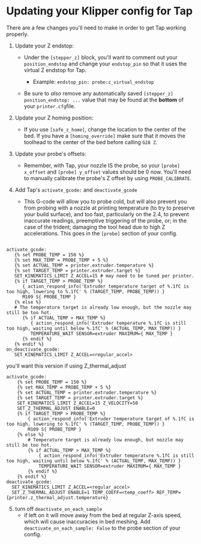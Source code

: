 # Updating your Klipper config for Tap

There are a few changes you'll need to make in order to get Tap working properly.

1. Update your Z endstop: 
   
   - Under the `[stepper_z]` block, you'll want to comment out your `position_endstop` and change your `endstop_pin` so that it uses the virtual Z endstop for Tap.
   
      - Example: `endstop_pin: probe:z_virtual_endstop`
   
   - Be sure to *also* remove any automatically saved `[stepper_z] position_endstop: ...` value that may be found at the **bottom** of your `printer.cfg`file.

2. Update your Z homing position: 
   
   - If you use `[safe_z_home]`, change the location to the center of the bed. If you have a `[homing_override]` make sure that it moves the toolhead to the center of the bed before calling `G28 Z`.
   
3. Update your probe's offsets: 
   
   - Remember, with Tap, your nozzle IS the probe, so your `[probe] x_offset` and `[probe] y_offset` values should be 0 now. You'll need to manually calibrate the probe's Z offset by using `PROBE_CALIBRATE`.
   
4. Add Tap's `activate_gcode:` and `deactivate_gcode` 
   
   - This G-code will allow you to probe cold, but will also prevent you from probing with a nozzle at printing temperature (to try to preserve your build surface), and too fast, particularly on the 2.4, to prevent inaccurate readings, preemptive triggering of the probe, or; in the case of the trident; damaging the tool head due to high Z accelerations. This goes in the `[probe]` section of your config.  

```jinja

activate_gcode:
   {% set PROBE_TEMP = 150 %}
   {% set MAX_TEMP = PROBE_TEMP + 5 %}
   {% set ACTUAL_TEMP = printer.extruder.temperature %}
   {% set TARGET_TEMP = printer.extruder.target %}
   SET_KINEMATICS_LIMIT Z_ACCEL=15 # may need to be tuned per printer. 
   {% if TARGET_TEMP > PROBE_TEMP %}
      { action_respond_info('Extruder temperature target of %.1fC is too high, lowering to %.1fC' % (TARGET_TEMP, PROBE_TEMP)) }
      M109 S{ PROBE_TEMP }
   {% else %}
   # The temperature target is already low enough, but the nozzle may still be too hot.
      {% if ACTUAL_TEMP > MAX_TEMP %}
         { action_respond_info('Extruder temperature %.1fC is still too high, waiting until below %.1fC' % (ACTUAL_TEMP, MAX_TEMP)) }
         TEMPERATURE_WAIT SENSOR=extruder MAXIMUM={ MAX_TEMP }
      {% endif %}
   {% endif %}
on_deactivate_gcode:
   SET_KINEMATICS_LIMIT Z_ACCEL=<regular_accel>    
```

you'll want this version if using Z_thermal_adjust

```jinja
activate_gcode:
    {% set PROBE_TEMP = 150 %}
    {% set MAX_TEMP = PROBE_TEMP + 5 %}
    {% set ACTUAL_TEMP = printer.extruder.temperature %}
    {% set TARGET_TEMP = printer.extruder.target %}
    SET_KINEMATICS_LIMIT Z_ACCEL=15 Z_VELOCITY=50
    SET_Z_THERMAL_ADJUST ENABLE=0
    {% if TARGET_TEMP > PROBE_TEMP %}
        { action_respond_info('Extruder temperature target of %.1fC is too high, lowering to %.1fC' % (TARGET_TEMP, PROBE_TEMP)) }
        M109 S{ PROBE_TEMP }
    {% else %}
        # Temperature target is already low enough, but nozzle may still be too hot.
        {% if ACTUAL_TEMP > MAX_TEMP %}
            { action_respond_info('Extruder temperature %.1fC is still too high, waiting until below %.1fC' % (ACTUAL_TEMP, MAX_TEMP)) }
            TEMPERATURE_WAIT SENSOR=extruder MAXIMUM={ MAX_TEMP }
        {% endif %}
    {% endif %}
deactivate_gcode: 
  SET_KINEMATICS_LIMIT Z_ACCEL=<regular_accel>
  SET_Z_THERMAL_ADJUST ENABLE=1 TEMP_COEFF=<temp_coeff> REF_TEMP={printer.z_thermal_adjust.temperature}
```

5. turn off `deactivate_on_each_sample`
   - if left on it will move away from the bed at regular Z-axis speed, which will cause inaccuracies in bed meshing. Add `deactivate_on_each_sample: False` to the probe section of your config. 
